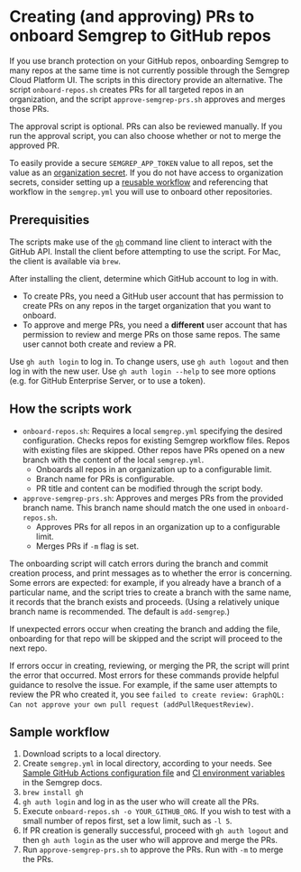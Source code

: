 # Creating (and approving) PRs to onboard Semgrep to GitHub repos

If you use branch protection on your GitHub repos, onboarding Semgrep to many repos at the same time is not currently possible through the Semgrep Cloud Platform UI. The scripts in this directory provide an alternative. The script `onboard-repos.sh` creates PRs for all targeted repos in an organization, and the script `approve-semgrep-prs.sh` approves and merges those PRs.

The approval script is optional. PRs can also be reviewed manually. If you run the approval script, you can also choose whether or not to merge the approved PR.

To easily provide a secure `SEMGREP_APP_TOKEN` value to all repos, set the value as an [organization secret](https://docs.github.com/en/actions/security-guides/using-secrets-in-github-actions#creating-secrets-for-an-organization). If you do not have access to organization secrets, consider setting up a [reusable workflow](https://semgrep.dev/docs/kb/semgrep-ci/github-reusable-workflows-semgrep/) and referencing that workflow in the `semgrep.yml` you will use to onboard other repositories.

## Prerequisities

The scripts make use of the [`gh`](https://cli.github.com/manual/gh) command line client to interact with the GitHub API. Install the client before attempting to use the script. For Mac, the client is available via `brew`.

After installing the client, determine which GitHub account to log in with.

* To create PRs, you need a GitHub user account that has permission to create PRs on any repos in the target organization that you want to onboard.
* To approve and merge PRs, you need a **different** user account that has permission to review and merge PRs on those same repos. The same user cannot both create and review a PR.

Use `gh auth login` to log in. To change users, use `gh auth logout` and then log in with the new user. Use `gh auth login --help` to see more options (e.g. for GitHub Enterprise Server, or to use a token).

## How the scripts work

* `onboard-repos.sh`: Requires a local `semgrep.yml` specifying the desired configuration. Checks repos for existing Semgrep workflow files. Repos with existing files are skipped. Other repos have PRs opened on a new branch with the content of the local `semgrep.yml`.
  * Onboards all repos in an organization up to a configurable limit.
  * Branch name for PRs is configurable.
  * PR title and content can be modified through the script body.
* `approve-semgrep-prs.sh`: Approves and merges PRs from the provided branch name. This branch name should match the one used in `onboard-repos.sh`.
  * Approves PRs for all repos in an organization up to a configurable limit.
  * Merges PRs if `-m` flag is set.

The onboarding script will catch errors during the branch and commit creation process, and print messages as to whether the error is concerning. Some errors are expected: for example, if you already have a branch of a particular name, and the script tries to create a branch with the same name, it records that the branch exists and proceeds. (Using a relatively unique branch name is recommended. The default is `add-semgrep`.)

If unexpected errors occur when creating the branch and adding the file, onboarding for that repo will be skipped and the script will proceed to the next repo.

If errors occur in creating, reviewing, or merging the PR, the script will print the error that occurred. Most errors for these commands provide helpful guidance to resolve the issue. For example, if the same user attempts to review the PR who created it, you see `failed to create review: GraphQL: Can not approve your own pull request (addPullRequestReview)`.

## Sample workflow

1. Download scripts to a local directory.
2. Create `semgrep.yml` in local directory, according to your needs. See [Sample GitHub Actions configuration file](https://semgrep.dev/docs/semgrep-ci/sample-ci-configs/#sample-github-actions-configuration-file) and [CI environment variables](https://semgrep.dev/docs/semgrep-ci/ci-environment-variables/) in the Semgrep docs.
3. `brew install gh`
4. `gh auth login` and log in as the user who will create all the PRs.
5. Execute `onboard-repos.sh -o YOUR_GITHUB_ORG`. If you wish to test with a small number of repos first, set a low limit, such as `-l 5`.
6. If PR creation is generally successful, proceed with `gh auth logout` and then `gh auth login` as the user who will approve and merge the PRs.
7. Run `approve-semgrep-prs.sh` to approve the PRs. Run with `-m` to merge the PRs.